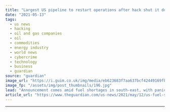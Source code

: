 ```yaml
---
title: "Largest US pipeline to restart operations after hack shut it down for nearly a week"
date: "2021-05-13"
tags: 
  - us news
  - hacking
  - oil and gas companies
  - oil
  - commodities
  - energy industry
  - world news
  - cybercrime
  - technology
  - business
  - guardian
source: "guardian"
image_url: "https://i.guim.co.uk/img/media/eb623683f7aa637bcf42449169fb3890eb77a16c/0_241_6487_3894/master/6487.jpg?width=460&quality=85&auto=format&fit=max&s=aa70b42c36e8efffe29437e753cc233c"
image_fp: "/assets/img/post_thumbnails/196.jpg"
lead: "Announcement comes amid fuel shortages in south-east, with panicked drivers filling up their tanksThe largest fuel pipeline in the US has restarted operations nearly a week after a cyber-attack forced its shutdown, prompting distribution problems and..."
article_url: "https://www.theguardian.com/us-news/2021/may/12/us-fuel-shortages-pipeline-hack-drivers"
---
```


---
